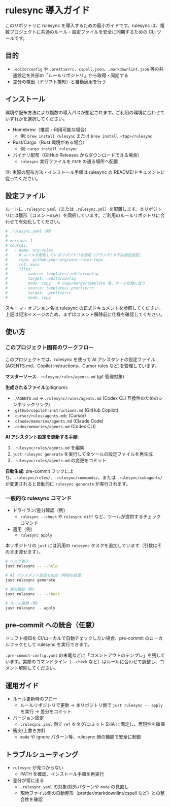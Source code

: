 # rulesync 導入ガイド

このリポジトリに rulesync を導入するための最小ガイドです。rulesync は、複数プロジェクトに共通のルール・設定ファイルを安全に同期するための CLI ツールです。

## 目的

- `.editorconfig` や `.prettierrc`、`cspell.json`、`.markdownlint.json` 等の共通設定を外部の「ルールリポジトリ」から取得・同期する
- 差分の検出（ドリフト検知）と自動適用を行う

## インストール

環境や配布方法により複数の導入パスが想定されます。ご利用の環境に合わせていずれかを選択してください。

- Homebrew（推奨・利用可能な場合）
  - 例: `brew install rulesync` または `brew install <tap>/rulesync`
- Rust/Cargo（Rust 環境がある場合）
  - 例: `cargo install rulesync`
- バイナリ配布（GitHub Releases からダウンロードできる場合）
  - `rulesync` 実行ファイルを `PATH` の通る場所へ配置

注: 実際の配布方法・インストール手順は rulesync の README/ドキュメントに従ってください。

## 設定ファイル

ルートに `.rulesync.yaml`（または `.rulesync.yml`）を配置します。本リポジトリには雛形（コメントのみ）を同梱しています。ご利用のルールリポジトリに合わせて有効化してください。

```yaml
# .rulesync.yaml（例）
#
# version: 1
# sources:
#   - name: org-rules
#     # ルールを配布しているリポジトリを指定（ブランチ/タグは適宜固定）
#     repo: github:your-org/your-rules-repo
#     ref: main
#     files:
#       - source: templates/.editorconfig
#         target: .editorconfig
#         mode: copy   # copy/merge/template 等、ツール仕様に従う
#       - source: templates/.prettierrc
#         target: .prettierrc
#         mode: copy
```

スキーマ・オプション名は rulesync の正式ドキュメントを参照してください。上記は記法イメージのため、まずはコメント解除前に仕様を確認してください。

## 使い方

### このプロジェクト固有のワークフロー

このプロジェクトでは、rulesync を使って AI アシスタントの設定ファイル(AGENTS.md、Copilot instructions、Cursor rules など)を管理しています。

**マスターソース**: `.rulesync/rules/agents.md` (git 管理対象)

**生成されるファイル**(gitignore):

- `./AGENTS.md` → `.rulesync/rules/agents.md` (Codex CLI 互換性のためのシンボリックリンク)
- `.github/copilot-instructions.md` (GitHub Copilot)
- `.cursor/rules/agents.mdc` (Cursor)
- `.claude/memories/agents.md` (Claude Code)
- `.codex/memories/agents.md` (Codex CLI)

**AI アシスタント設定を更新する手順**:

1. `.rulesync/rules/agents.md` を編集
2. `just rulesync generate` を実行して全ツールの設定ファイルを再生成
3. `.rulesync/rules/agents.md` の変更をコミット

**自動生成**: pre-commit フックにより、`.rulesync/rules/`、`.rulesync/commands/`、または `.rulesync/subagents/` が変更されると自動的に `rulesync generate` が実行されます。

### 一般的な rulesync コマンド

- ドライラン/差分確認（例）
  - `rulesync --check` や `rulesync diff` など、ツールが提供するチェックコマンド
- 適用（例）
  - `rulesync apply`

本リポジトリの `just` には汎用の `rulesync` タスクを追加しています（引数はそのまま渡せます）。

```bash
# ヘルプ表示
just rulesync -- --help

# AI アシスタント設定を生成（特別な処理）
just rulesync generate

# 差分確認（例）
just rulesync -- --check

# ルール適用（例）
just rulesync -- apply
```

## pre-commit への統合（任意）

ドリフト検知を CI/ローカルで自動チェックしたい場合、pre-commit のローカルフックとして rulesync を実行できます。

`.pre-commit-config.yaml` の末尾などに「コメントアウトのテンプレ」を残しています。実際のコマンドライン（`--check` など）はルールに合わせて調整し、コメント解除してください。

## 運用ガイド

- ルール更新時のフロー
  - ルールリポジトリで更新 → 本リポジトリ側で `just rulesync -- apply` を実行 → 差分をコミット
- バージョン固定
  - `.rulesync.yaml` 側で `ref` をタグ/コミット SHA に固定し、再現性を確保
- 衝突/上書き方針
  - `mode` や ignore パターン等、rulesync 側の機能で安全に制御

## トラブルシューティング

- `rulesync` が見つからない
  - PATH を確認、インストール手順を再実行
- 差分が常に出る
  - `.rulesync.yaml` の対象/除外パターンや `mode` の見直し
  - 現地ファイル側の自動整形（prettier/markdownlint/cspell など）との整合性を確認
